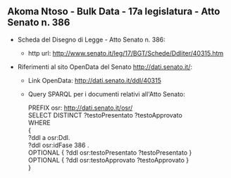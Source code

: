## Akoma Ntoso - Bulk Data - 17a legislatura - Atto Senato n. 386 ##

* Scheda del Disegno di Legge - Atto Senato n. 386:
	* http url: http://www.senato.it/leg/17/BGT/Schede/Ddliter/40315.htm

* Riferimenti al sito OpenData del Senato http://dati.senato.it/:
	* Link OpenData: http://dati.senato.it/ddl/40315
	* Query SPARQL per i documenti relativi all'Atto Senato:

        PREFIX osr: <http://dati.senato.it/osr/>  
		SELECT DISTINCT ?testoPresentato ?testoApprovato  
		WHERE  
		{  
		    ?ddl a osr:Ddl.  
		    ?ddl osr:idFase 386 .  
		    OPTIONAL { ?ddl osr:testoPresentato ?testoPresentato }  
		    OPTIONAL { ?ddl osr:testoApprovato ?testoApprovato }  
		}
		